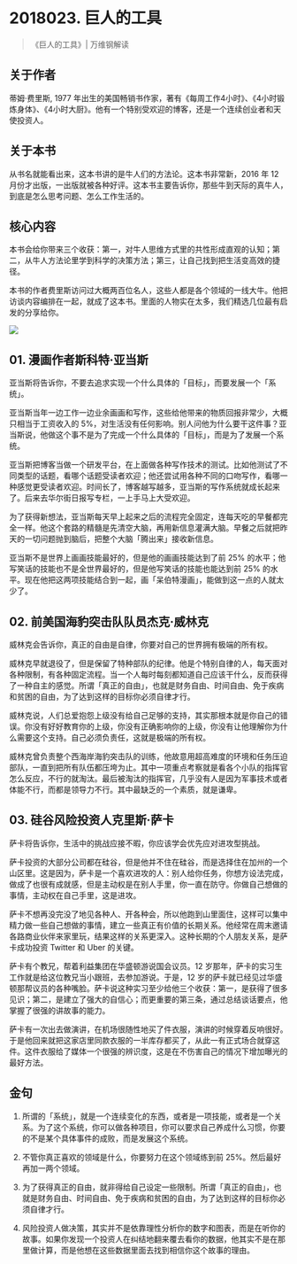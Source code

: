 # 2018023. 巨人的工具
> 《巨人的工具》| 万维钢解读

## 关于作者

蒂姆·费里斯, 1977 年出生的美国畅销书作家，著有《每周工作4小时》、《4小时锻炼身体》、《4小时大厨》。他有一个特别受欢迎的博客，还是一个连续创业者和天使投资人。

## 关于本书

从书名就能看出来，这本书讲的是牛人们的方法论。这本书非常新，2016 年 12 月份才出版，一出版就被各种好评。这本书主要告诉你，那些牛到天际的真牛人，到底是怎么思考问题、怎么工作生活的。

## 核心内容

本书会给你带来三个收获：第一，对牛人思维方式里的共性形成直观的认知；第二，从牛人方法论里学到科学的决策方法；第三，让自己找到把生活变高效的捷径。    

本书的作者费里斯访问过大概两百位名人，这些人都是各个领域的一线大牛。他把访谈内容编排在一起，就成了这本书。里面的人物实在太多，我们精选几位最有启发的分享给你。

![](https://raw.githubusercontent.com/dalong0514/selfstudy/master/图片链接/听书/2018023.jpg)

## 01. 漫画作者斯科特·亚当斯

亚当斯将告诉你，不要去追求实现一个什么具体的「目标」，而要发展一个「系统」。

亚当斯当年一边工作一边业余画画和写作，这些给他带来的物质回报非常少，大概只相当于工资收入的 5%，对生活没有任何影响。别人问他为什么要干这件事？亚当斯说，他做这个事不是为了完成一个什么具体的「目标」，而是为了发展一个系统。

亚当斯把博客当做一个研发平台，在上面做各种写作技术的测试。比如他测试了不同类型的话题，看哪个话题受读者欢迎；他还尝试用各种不同的口吻写作，看哪一种感觉更受读者欢迎。时间长了，博客越写越多，亚当斯的写作系统就成长起来了。后来去华尔街日报写专栏，一上手马上大受欢迎。

为了获得新想法，亚当斯每天早上起来之后的流程完全固定，连每天吃的早餐都完全一样。他这个套路的精髓是先清空大脑，再用新信息灌满大脑。早餐之后就把昨天的一切问题抛到脑后，把整个大脑「腾出来」接收新信息。

亚当斯不是世界上画画技能最好的，但是他的画画技能达到了前 25% 的水平；他写笑话的技能也不是全世界最好的，但是他写笑话的技能也能达到前 25% 的水平。现在他把这两项技能结合到一起，画「呆伯特漫画」，能做到这一点的人就太少了。

## 02. 前美国海豹突击队队员杰克·威林克

威林克会告诉你，真正的自由是自律，你要对自己的世界拥有极端的所有权。

威林克早就退役了，但是保留了特种部队的纪律。他是个特别自律的人，每天面对各种限制，有各种固定流程。当一个人每时每刻都知道自己应该干什么，反而获得了一种自主的感觉。所谓「真正的自由」，也就是财务自由、时间自由、免于疾病和贫困的自由，为了达到这样的目标你必须自律才行。

威林克说，人们总爱抱怨上级没有给自己足够的支持，其实那根本就是你自己的错误。你没有好好教育你的上级，你没有正确影响你的上级，你没有让他理解你为什么需要这个支持。自己必须负责任，这就是极端的所有权。

威林克曾负责整个西海岸海豹突击队的训练，他故意用超高难度的环境和任务压迫部队，一直到把所有队伍都压垮为止。其中一项重点考察就是看各个小队的指挥官怎么反应，不行的就淘汰。最后被淘汰的指挥官，几乎没有人是因为军事技术或者体能不行，而都是领导力不行。其中最缺乏的一个素质，就是谦卑。

## 03. 硅谷风险投资人克里斯·萨卡

萨卡将告诉你，生活中的挑战应接不暇，你应该学会优先应对进攻型挑战。

萨卡投资的大部分公司都在硅谷，但是他并不住在硅谷，而是选择住在加州的一个山区里。这是因为，萨卡是一个喜欢进攻的人：别人给你任务，你想方设法完成，做成了也很有成就感，但是主动权是在别人手里，你一直在防守。你做自己想做的事情，主动权在自己手里，这是进攻。

萨卡不想再没完没了地见各种人、开各种会，所以他跑到山里面住，这样可以集中精力做一些自己想做的事情，建立一些真正有价值的长期关系。他经常在周末邀请各路商业伙伴来家里玩，结果这样的关系更深入。这种长期的个人朋友关系，是萨卡成功投资 Twitter 和 Uber 的关键。

萨卡有个教兄，帮着利益集团在华盛顿游说国会议员。12 岁那年，萨卡的实习生工作就是给这位教兄当小跟班，去参加游说。于是，12 岁的萨卡就已经见过华盛顿那帮议员的各种嘴脸。萨卡说这种实习至少给他三个收获：第一，是获得了很多见识；第二，是建立了强大的自信心；而更重要的第三条，通过总结谈话要点，他掌握了很强的讲故事的能力。

萨卡有一次出去做演讲，在机场很随性地买了件衣服，演讲的时候穿着反响很好。于是他回来就把这家店里同款衣服的一半库存都买了，从此一有正式场合就穿这件。这件衣服给了媒体一个很强的辨识度，这是在不伤害自己的情况下增加曝光的最好方法。

## 金句

1. 所谓的「系统」，就是一个连续变化的东西，或者是一项技能，或者是一个关系。为了这个系统，你可以做各种项目，你可以要求自己养成什么习惯，你要的不是某个具体事件的成败，而是发展这个系统。

2. 不管你真正喜欢的领域是什么，你要努力在这个领域练到前 25%。然后最好再加一两个领域。
3. 为了获得真正的自由，就非得给自己设定一些限制。所谓「真正的自由」，也就是财务自由、时间自由、免于疾病和贫困的自由，为了达到这样的目标你必须自律才行。
4. 风险投资人做决策，其实并不是依靠理性分析你的数字和图表，而是在听你的故事。如果你发现一个投资人在纠结地翻来覆去看你的数据，他其实不是在那里做计算，而是他想在这些数据里面去找到相信你这个故事的理由。

